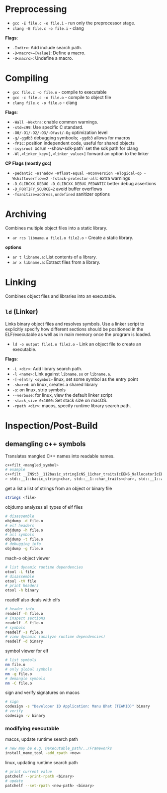 # Preprocessing
- `gcc -E file.c -o file.i` - run only the preprocessor stage.
- `clang -E file.c -o file.i` - clang

**Flags**:
- `-I<dir>`: Add include search path.
- `-D<macro>=[value]`: Define a macro.
- `-U<macro>`: Undefine a macro.

# Compiling
- `gcc file.c -o file.o` - compile to executable
- `gcc -c file.c -o file.o` - compile to object file
- `clang file.c -o file.o` - clang

**Flags**:
- `-Wall -Wextra`: cnable common warnings.
- `-std=c99`: Use specific C standard.
- `-O0/-O1/-O2/-O3/-Ofast/-Og` optimization level
- `-g/-ggdb3` debugging symbools; `-ggdb3` allows for macros
- `-fPIC`: position independent code, useful for shared objects
- `-isysroot `xcrun --show-sdk-path` set the sdk path for clang
- `-Wl,<linker_key>[,<linker_value>]` forward an option to the linker

**CP Flags (mostly gcc)**
- `-pedantic -Wshadow -Wfloat-equal -Wconversion -Wlogical-op -Wshiftoverflow=2 -fstack-protector-all`: extra warnings
- `-D_GLIBCXX_DEBUG -D_GLIBCXX_DEBUG_PEDANTIC` better debug assertions
- `-D_FORTIFY_SOURCE=2` avoid buffer overflows
- `-fsanitize=address,undefined` sanitizer options

# Archiving
Combines multiple object files into a static library.

- `ar rcs libname.a file1.o file2.o` - Create a static library.

**options**
- `ar t libname.a`: List contents of a library.
- `ar x libname.a`: Extract files from a library.

# Linking
Combines object files and libraries into an executable.

## `ld` (Linker)
Links binary object files and resolves symbols. Use a linker script to explicitly specify how different sections should be positioned in the ELF/executable as well as in main memory once the program is loaded.

- `ld -o output file1.o file2.o` - Link an object file to create an executable.

**Flags**:
- `-L <dir>`: Add library search path.
- `-l <name>`: Link against `libname.so` or `libname.a`.
- `-[-e]ntry <symbol>` linux, set some symbol as the entry point
- `-shared`: on linux, creates a shared library
- `-s`: on linux, strip symbols
- `--verbose`: for linux, view the default linker script
- `-stack_size 0x1000`: Set stack size on macOS.
- `-rpath <dir>`: macos, specify runtime library search path.

# Inspection/Post-Build

## demangling c++ symbols
Translates mangled C++ names into readable names.
```bash
c++filt <mangled_symbol>
# example
c++filt __ZNSt3__112basic_stringIcNS_11char_traitsIcEENS_9allocatorIcEEEC1B8ne180100ILi0EEEPKc
> std::__1::basic_string<char, std::__1::char_traits<char>, std::__1::allocator<char>>::basic_string[abi:ne180100]<0>(char const*)
```

get a list a list of strings from an object or binary file
```bash
strings <file>
```

objdump analyzes all types of elf files
```bash
# disassemble
objdump -d file.o
# elf headers
objdump -h file.o
# all symbols
objdump -t file.o
# debugging info
objdump -g file.o
```

mach-o object viewer
```bash
# list dynamic runtime dependencies
otool -L file
# disassemble
otool -tV file
# print headers
otool -h binary
```

readelf also deals with elfs
```bash
# header info
readelf -h file.o
# inspect sections
readelf -S file.o
# symbols
readelf -s file.o
# view dynamic (analyze runtime dependencies)
readelf -d binary
```

symbol viewer for elf
```bash
# list symbols
nm file.o
# only global symbols
nm -g file.o
# demangle symbols
nm -C file.o
```

sign and verify signatures on macos
```bash
# sign
codesign -s "Developer ID Application: Manu Bhat (TEAMID)" binary
# verify
codesign -v binary
```

### modifying executable
macos, update runtime search path
```bash
# new may be e.g. @executable_path/../Frameworks
install_name_tool -add_rpath <new>
```

linux, updating runtime search path
```bash
# print current value
patchelf --print-rpath <binary>
# update
patchelf --set-rpath <new-path> <binary>
```
